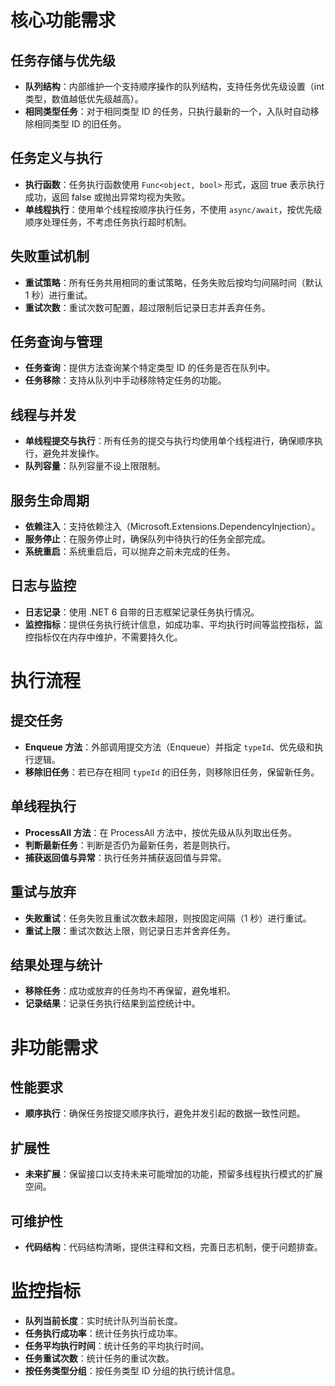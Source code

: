 ﻿# 核心功能需求

## 任务存储与优先级

- **队列结构**：内部维护一个支持顺序操作的队列结构，支持任务优先级设置（int 类型，数值越低优先级越高）。
- **相同类型任务**：对于相同类型 ID 的任务，只执行最新的一个，入队时自动移除相同类型 ID 的旧任务。

## 任务定义与执行

- **执行函数**：任务执行函数使用 `Func<object, bool>` 形式，返回 true 表示执行成功，返回 false 或抛出异常均视为失败。
- **单线程执行**：使用单个线程按顺序执行任务，不使用 `async/await`，按优先级顺序处理任务，不考虑任务执行超时机制。

## 失败重试机制

- **重试策略**：所有任务共用相同的重试策略，任务失败后按均匀间隔时间（默认 1 秒）进行重试。
- **重试次数**：重试次数可配置，超过限制后记录日志并丢弃任务。

## 任务查询与管理

- **任务查询**：提供方法查询某个特定类型 ID 的任务是否在队列中。
- **任务移除**：支持从队列中手动移除特定任务的功能。

## 线程与并发

- **单线程提交与执行**：所有任务的提交与执行均使用单个线程进行，确保顺序执行，避免并发操作。
- **队列容量**：队列容量不设上限限制。

## 服务生命周期

- **依赖注入**：支持依赖注入（Microsoft.Extensions.DependencyInjection）。
- **服务停止**：在服务停止时，确保队列中待执行的任务全部完成。
- **系统重启**：系统重启后，可以抛弃之前未完成的任务。

## 日志与监控

- **日志记录**：使用 .NET 6 自带的日志框架记录任务执行情况。
- **监控指标**：提供任务执行统计信息，如成功率、平均执行时间等监控指标，监控指标仅在内存中维护，不需要持久化。

# 执行流程

## 提交任务

- **Enqueue 方法**：外部调用提交方法（Enqueue）并指定 `typeId`、优先级和执行逻辑。
- **移除旧任务**：若已存在相同 `typeId` 的旧任务，则移除旧任务，保留新任务。

## 单线程执行

- **ProcessAll 方法**：在 ProcessAll 方法中，按优先级从队列取出任务。
- **判断最新任务**：判断是否仍为最新任务，若是则执行。
- **捕获返回值与异常**：执行任务并捕获返回值与异常。

## 重试与放弃

- **失败重试**：任务失败且重试次数未超限，则按固定间隔（1 秒）进行重试。
- **重试上限**：重试次数达上限，则记录日志并舍弃任务。

## 结果处理与统计

- **移除任务**：成功或放弃的任务均不再保留，避免堆积。
- **记录结果**：记录任务执行结果到监控统计中。

# 非功能需求

## 性能要求

- **顺序执行**：确保任务按提交顺序执行，避免并发引起的数据一致性问题。

## 扩展性

- **未来扩展**：保留接口以支持未来可能增加的功能，预留多线程执行模式的扩展空间。

## 可维护性

- **代码结构**：代码结构清晰，提供注释和文档，完善日志机制，便于问题排查。

# 监控指标

- **队列当前长度**：实时统计队列当前长度。
- **任务执行成功率**：统计任务执行成功率。
- **任务平均执行时间**：统计任务的平均执行时间。
- **任务重试次数**：统计任务的重试次数。
- **按任务类型分组**：按任务类型 ID 分组的执行统计信息。
